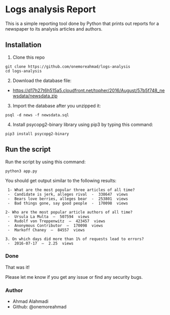# Logs analysis Report
This is a simple reporting tool done by Python that prints out reports for a newspaper to its analysis articles and authors.


## Installation

1. Clone this repo

```
git clone https://github.com/onemoreahmad/logs-analysis
cd logs-analysis
```

2. Download the database file:

- https://d17h27t6h515a5.cloudfront.net/topher/2016/August/57b5f748_newsdata/newsdata.zip


3. Import the database after you unzipped it:

```
psql -d news -f newsdata.sql
```

4. Install psycopg2-binary library using pip3 by typing this command:

```
pip3 install psycopg2-binary
```

## Run the script

Run the script by using this command:
```
python3 app.py
```

You should get output similar to the following results:

```
 1- What are the most popular three articles of all time?
 -  Candidate is jerk, alleges rival  -  338647  views
 -  Bears love berries, alleges bear  -  253801  views
 -  Bad things gone, say good people  -  170098  views

2- Who are the most popular article authors of all time?
 -  Ursula La Multa  —  507594  views
 -  Rudolf von Treppenwitz  —  423457  views
 -  Anonymous Contributor  —  170098  views
 -  Markoff Chaney  —  84557  views

3. On which days did more than 1% of requests lead to errors?
 -  2016-07-17  —  2.25  views
```


### Done
That was it!

Please let me know if you get any issue or find any security bugs.

### Author

- Ahmad Alahmadi
- Github: @onemoreahmad
